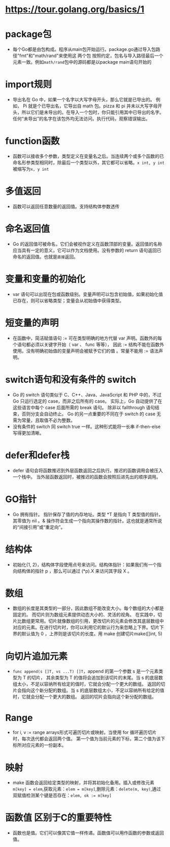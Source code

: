 # https://tour.golang.org/basics/1

# package包
* 每个Go都是由包构成。程序从main包开始运行。package.go通过导入包路径"fmt"和"math/rand"来使用这 两个包
按照约定，包名与导入路径最后一个元素一致。例如`math/rand`包中的源码都是以package main语句开始的

# import规则
* 导出名在 Go 中，如果一个名字以大写字母开头，那么它就是已导出的。 例如， Pi 就是个已导出名，它导出自 math 包。pizza 和 pi 并未以大写字母开头，所以它们是未导出的。在导入一个包时，你只能引用其中已导出的名字。任何“未导出”的名字在该包外均无法访问。执行代码，观察错误输出。

# function函数
* 函数可以接收多个参数，类型定义在变量名之后。当连续两个或多个函数的已命名形参类型相同时，除最后一个类型以外，其它都可以省略。`x int, y int`被缩写为`x, y int`

# 多值返回
* 函数可以返回任意数量的返回值。支持结构体参数透传

# 命名返回值
* Go 的返回值可被命名，它们会被视作定义在函数顶部的变量。返回值的名称应当具有一定的意义，它可以作为文档使用。没有参数的 return 语句返回已命名的返回值。也就是`直接`返回。

# 变量和变量的初始化
* var 语句可以出现在包或函数级别。变量声明可以包含初始值，如果初始化值已存在，则可以省略类型；变量会从初始值中获得类型。

# 短变量的声明
* 在函数中，简洁赋值语句 := 可在类型明确的地方代替 var 声明。函数外的每个语句都必须以关键字开始（ var 、 func 等等）， 因此 := 结构不能在函数外使用。没有明确初始值的变量声明会被赋予它们的值 。常量不能用 := 语法声明。

# switch语句和没有条件的 switch
* Go 的 switch 语句类似于 C、C++、Java、JavaScript 和 PHP 中的，不过 Go 只运行选定的 case，而非之后所有的 case。 实际上，Go 自动提供了在这些语言中每个 case 后面所需的 break 语句。 除非以 fallthrough 语句结束，否则分支会自动终止。 Go 的另一点重要的不同在于 switch 的 case 无需为常量，且取值不必为整数。
* 没有条件的 switch 同 switch true 一样。这种形式能将一长串 if-then-else 写得更加清晰。

# defer和defer栈
* defer 语句会将函数推迟到外层函数返回之后执行。推迟的函数调用会被压入一个栈中。 当外层函数返回时，被推迟的函数会按照后进先出的顺序调用。

# GO指针
* Go 拥有指针。 指针保存了值的内存地址。类型 *T 是指向 T 类型值的指针。其零值为 nil 。& 操作符会生成一个指向其操作数的指针。这也就是通常所说的“间接引用”或“重定向”。

# 结构体
* 初始化{1, 2}，结构体字段使用点号来访问。结构体指针：如果我们有一个指向结构体的指针 p ，那么可以通过 (*p).X 来访问其字段 X 。

# 数组
* 数组的长度是其类型的一部分，因此数组不能改变大小。每个数组的大小都是固定的。 而切片则为数组元素提供动态大小的、灵活的视角。 在实践中，切片比数组更常用。切片就像数组的引用，更改切片的元素会修改其底层数组中对应的元素。在进行切片时，你可以利用它的默认行为来忽略上下界。切片下界的默认值为 0 ，上界则是该切片的长度。用 make 创建切片make([]int, 5)

# 向切片追加元素
* `func append(s []T, vs ...T) []T`，append 的第一个参数 s 是一个元素类型为 T 的切片， 其余类型为 T 的值将会追加到该切片的末尾。当 s 的底层数组太小，不足以容纳所有给定的值时，它就会分配一个更大的数组。 返回的切片会指向这个新分配的数组。当 s 的底层数组太小，不足以容纳所有给定的值时，它就会分配一个更大的数组。 返回的切片会指向这个新分配的数组。


# Range
* for i, v := range arrays形式可遍历切片或映射。当使用 for 循环遍历切片时，每次迭代都会返回两个值。 第一个值为当前元素的下标，第二个值为该下标所对应元素的一份副本。

# 映射
* make 函数会返回给定类型的映射，并将其初始化备用。插入或修改元素`m[key] = elem`,获取元素：`elem = m[key]`,删除元素：`delete(m, key)`,通过双赋值检测某个键是否存在：`elem, ok := m[key]`

# **函数值 区别于C的重要特性**
* 函数也是值。它们可以像其它值一样传递。函数值可以用作函数的参数或返回值。



